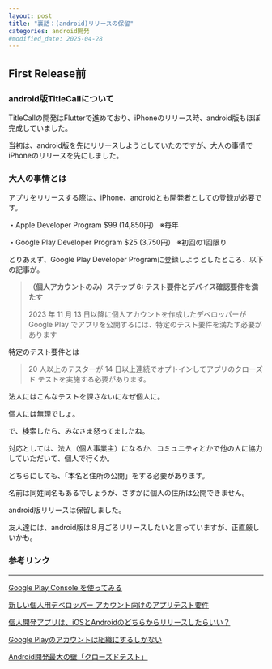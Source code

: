 ```yaml
---
layout: post
title: "裏話：(android)リリースの保留"
categories: android開発
#modified_date: 2025-04-28
---
```


[link-3]: https://apple.co/4jAiQKn

## First Release前

### android版TitleCallについて

TitleCallの開発はFlutterで進めており、iPhoneのリリース時、android版もほぼ完成していました。

当初は、android版を先にリリースしようとしていたのですが、大人の事情でiPhoneのリリースを先にしました。

### 大人の事情とは

アプリをリリースする際は、iPhone、androidとも開発者としての登録が必要です。

・Apple Developer Program $99 (14,850円） ※毎年

・Google Play Developer Program $25 (3,750円） ※初回の1回限り

とりあえず、Google Play Developer Programに登録しようとしたところ、以下の記事が。

> **（個人アカウントのみ）ステップ 6: テスト要件とデバイス確認要件を満たす**
> 
> 2023 年 11 月 13 日以降に個人アカウントを作成したデベロッパーが Google Play でアプリを公開するには、特定のテスト要件を満たす必要があります

特定のテスト要件とは

> 20 人以上のテスターが 14 日以上連続でオプトインしてアプリのクローズド テストを実施する必要があります。

法人にはこんなテストを課さないになぜ個人に。

個人には無理でしょ。

で、検索したら、みなさま怒ってましたね。

対応としては、法人（個人事業主）になるか、コミュニティとかで他の人に協力していただいて、個人で行くか。

どちらにしても、「本名と住所の公開」をする必要があります。

名前は同姓同名もあるでしょうが、さすがに個人の住所は公開できません。

android版リリースは保留しました。

友人達には、android版は８月ごろリリースしたいと言っていますが、正直厳しいかも。

### 参考リンク

* * *

[Google Play Console を使ってみる](https://support.google.com/googleplay/android-developer/answer/6112435?hl=ja#zippy=%2C個人アカウントのみステップ-テスト要件とデバイス確認要件を満たす "Google Play Console を使ってみる")

[新しい個人用デベロッパー アカウント向けのアプリテスト要件](https://support.google.com/googleplay/android-developer/answer/14151465?hl=ja "新しい個人用デベロッパー アカウント向けのアプリテスト要件")

[個人開発アプリは、iOSとAndroidのどちらからリリースしたらいい？](https://note.com/yukio_app/n/na77caac38175 "個人開発アプリは、iOSとAndroidのどちらからリリースしたらいい？")


[Google Playのアカウントは組織にするしかない](https://teammoko.jp/googleplay_account_hard "Google Playのアカウントは組織にするしかない")

[Android開発最大の壁「クローズドテスト」](https://zenn.dev/android_tester/articles/e6559bb953d317 "Android開発最大の壁「クローズドテスト」")

